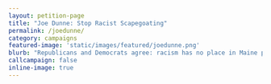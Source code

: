 ```yaml
---
layout: petition-page
title: "Joe Dunne: Stop Racist Scapegoating"
permalink: /joedunne/
category: campaigns
featured-image: 'static/images/featured/joedunne.png'
blurb: "Republicans and Democrats agree: racism has no place in Maine politics. Tell Joe Dunne his racist signs need to stay down."
callcampaign: false
inline-image: true
---
```

<link href='https://actionnetwork.org/css/style-embed-whitelabel.css' rel='stylesheet' type='text/css' /><script>window.yepnope || document.write('<script src="https://actionnetwork.org/includes/js/yepnope154-min.js"><\/script>');</script><script src='https://actionnetwork.org/widgets/v2/petition/joe-dunne-stop-racist-scapegoating?format=js&source=widget&style=full'></script><div id='can-petition-area-joe-dunne-stop-racist-scapegoating' style='width: 100%'><!-- this div is the target for our HTML insertion --></div>